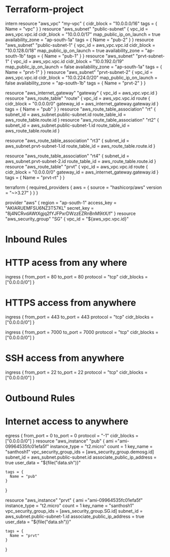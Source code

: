 # Terraform-project
intern
resource "aws_vpc" "my-vpc" {
  cidr_block = "10.0.0.0/16"
  tags = {
    Name = "vpc"
  }
}
resource "aws_subnet" "public-subnet" {
  vpc_id                  = aws_vpc.vpc.id
  cidr_block              = "10.0.0.0/17"
  map_public_ip_on_launch = true
  availability_zone       = "ap-south-1a"
  tags = {
    Name = "pub-2"
  }
}
resource "aws_subnet" "public-subnet-1" {
  vpc_id                  = aws_vpc.vpc.id
  cidr_block              = "10.0.128.0/18"
  map_public_ip_on_launch = true
  availability_zone       = "ap-south-1b"
  tags = {
    Name = "pub-1"
  }
}
resource "aws_subnet" "prvt-subnet-1" {
  vpc_id                  = aws_vpc.vpc.id
  cidr_block              = "10.0.192.0/19"
  map_public_ip_on_launch = false
  availability_zone       = "ap-south-1a"
  tags = {
    Name = "prvt-1"
  }
}
resource "aws_subnet" "prvt-subnet-2" {
  vpc_id                  = aws_vpc.vpc.id
  cidr_block              = "10.0.224.0/20"
  map_public_ip_on_launch = false
  availability_zone       = "ap-south-1b"
  tags = {
    Name = "prvt-2"
  }
}

resource "aws_internet_gateway" "gateway" {
  vpc_id = aws_vpc.vpc.id
}
resource "aws_route_table" "route" {
  vpc_id = aws_vpc.vpc.id
  route {
    cidr_block = "0.0.0.0/0"
    gateway_id = aws_internet_gateway.gateway.id
  }
  tags = {
    Name = "pub"
  }
}
resource "aws_route_table_association" "rt" {
  subnet_id      = aws_subnet.public-subnet.id
  route_table_id = aws_route_table.route.id
}
resource "aws_route_table_association" "rt2" {
  subnet_id      = aws_subnet.public-subnet-1.id
  route_table_id = aws_route_table.route.id
}

resource "aws_route_table_association" "rt3" {
  subnet_id      = aws_subnet.prvt-subnet-1.id
  route_table_id = aws_route_table.route.id
}

resource "aws_route_table_association" "rt4" {
  subnet_id      = aws_subnet.prvt-subnet-2.id
  route_table_id = aws_route_table.route.id
}
resource "aws_route_table" "prvt" {
  vpc_id = aws_vpc.vpc.id
  route {
    cidr_block = "0.0.0.0/0"
    gateway_id = aws_internet_gateway.gateway.id
  }
  tags = {
    Name = "prvt-rt"
  }
}

terraform {
  required_providers {
    aws = {
      source  = "hashicorp/aws"
      version = "~>3.27"
    }
  }
}



provider "aws" {
  region     = "ap-south-1"
  access_key = "AKIARUEMFSU6NZ3T57KL"
  secret_key = "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"
}
resource "aws_security_group" "SG" {
  vpc_id = "${aws_vpc.vpc.id}"

  # Inbound Rules

  # HTTP acess from any where
  ingress {
    from_port   = 80
    to_port     = 80
    protocol    = "tcp"
    cidr_blocks = ["0.0.0.0/0"]
  }
  # HTTPS access from anywhere
  ingress {
    from_port   = 443
    to_port     = 443
    protocol    = "tcp"
    cidr_blocks = ["0.0.0.0/0"]
  }

  ingress {
    from_port   = 7000
    to_port     = 7000
    protocol    = "tcp"
    cidr_blocks = ["0.0.0.0/0"]
  }
  # SSH access from anywhere
  ingress {
    from_port   = 22
    to_port     = 22
    protocol    = "tcp"
    cidr_blocks = ["0.0.0.0/0"]
  }

  # Outbound Rules

  # Internet access to anywhere
  egress {
    from_port   = 0
    to_port     = 0
    protocol    = "-1"
    cidr_blocks = ["0.0.0.0/0"]
  }
resource "aws_instance" "pub" {
ami ="ami-09964535fc01efa5f"
instance_type = "t2.micro"
count = 1
key_name = "santhosh1"
vpc_security_group_ids = [aws_security_group.demosg.id]
subnet_id = aws_subnet.public-subnet.id
associate_public_ip_address = true
 user_data = "${file("data.sh")}"


    tags = {
      Name = "pub"
    }
}

resource "aws_instance" "prvt" {
ami ="ami-09964535fc01efa5f"
instance_type = "t2.micro"
count = 1
key_name = "santhosh1"
vpc_security_group_ids = [aws_security_group.SG.id]
subnet_id = aws_subnet.public-subnet-1.id
associate_public_ip_address = true
user_data = "${file("data.sh")}"


    tags = {
      Name = "prvt"
    }
}
 
